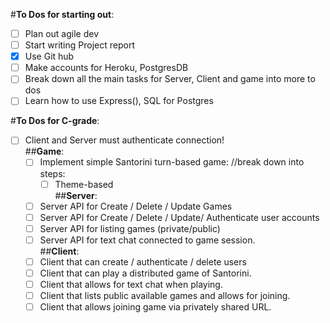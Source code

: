 #**To Dos for starting out**:
- [ ] Plan out agile dev
- [ ] Start writing Project report
- [X] Use Git hub
- [ ] Make accounts for Heroku, PostgresDB
- [ ] Break down all the main tasks for Server, Client and game into more to dos
- [ ] Learn how to use Express(), SQL for Postgres

#**To Dos for C-grade**:
- [ ] Client and Server must authenticate connection!
  <br>##**Game**:
  - [ ] Implement simple Santorini turn-based game:
    //break down into steps:
    - [ ] Theme-based
  <br>##**Server**:
  - [ ] Server API for Create / Delete / Update Games
  - [ ] Server API for Create / Delete / Update/ Authenticate user accounts
  - [ ] Server API for listing games  (private/public)
  - [ ] Server API for text chat connected to game session.
  <br>##**Client**:
  - [ ] Client that can create / authenticate / delete users
  - [ ] Client that can play a distributed game of Santorini.
  - [ ] Client that allows for text chat when playing.
  - [ ] Client that lists public available games and allows for joining.
  - [ ] Client that allows joining game via privately shared URL.
